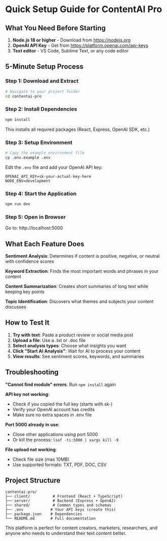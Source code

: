 # Quick Setup Guide for ContentAI Pro

## What You Need Before Starting

1. **Node.js 18 or higher** - Download from https://nodejs.org
2. **OpenAI API Key** - Get from https://platform.openai.com/api-keys
3. **Text editor** - VS Code, Sublime Text, or any code editor

## 5-Minute Setup Process

### Step 1: Download and Extract
```bash
# Navigate to your project folder
cd contentai-pro
```

### Step 2: Install Dependencies
```bash
npm install
```
This installs all required packages (React, Express, OpenAI SDK, etc.)

### Step 3: Setup Environment
```bash
# Copy the example environment file
cp .env.example .env
```

Edit the `.env` file and add your OpenAI API key:
```
OPENAI_API_KEY=sk-your-actual-key-here
NODE_ENV=development
```

### Step 4: Start the Application
```bash
npm run dev
```

### Step 5: Open in Browser
Go to: http://localhost:5000

## What Each Feature Does

**Sentiment Analysis**: Determines if content is positive, negative, or neutral with confidence scores

**Keyword Extraction**: Finds the most important words and phrases in your content

**Content Summarization**: Creates short summaries of long text while keeping key points

**Topic Identification**: Discovers what themes and subjects your content discusses

## How to Test It

1. **Try with text**: Paste a product review or social media post
2. **Upload a file**: Use a .txt or .doc file
3. **Select analysis types**: Choose what insights you want
4. **Click "Start AI Analysis"**: Wait for AI to process your content
5. **View results**: See sentiment scores, keywords, and summaries

## Troubleshooting

**"Cannot find module" errors**: Run `npm install` again

**API key not working**: 
- Check if you copied the full key (starts with sk-)
- Verify your OpenAI account has credits
- Make sure no extra spaces in .env file

**Port 5000 already in use**: 
- Close other applications using port 5000
- Or kill the process: `lsof -ti:5000 | xargs kill -9`

**File upload not working**: 
- Check file size (max 10MB)
- Use supported formats: TXT, PDF, DOC, CSV

## Project Structure
```
contentai-pro/
├── client/          # Frontend (React + TypeScript)
├── server/          # Backend (Express + OpenAI)
├── shared/          # Common types and schemas
├── .env            # Your API keys (create this)
├── package.json    # Dependencies
└── README.md       # Full documentation
```

This platform is perfect for content creators, marketers, researchers, and anyone who needs to understand their text content better.